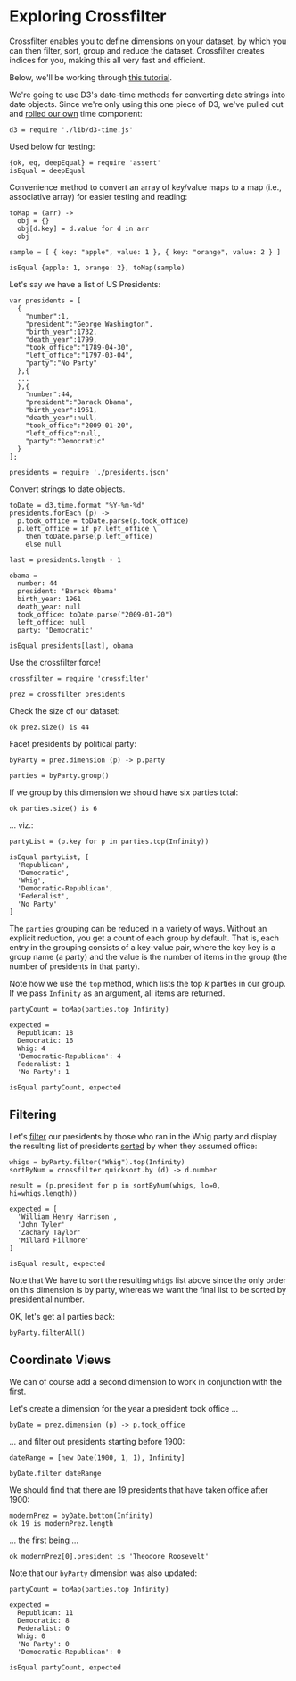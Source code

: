# Exploring Crossfilter

Crossfilter enables you to define dimensions on your dataset, by which you can then filter, sort, group and reduce the dataset. Crossfilter creates indices for you, making this all very fast and efficient.

Below, we'll be working through [this tutorial](http://eng.wealthfront.com/2012/09/explore-your-multivariate-data-with-crossfilter.html).

We're going to use D3's date-time methods for converting date strings into date
objects.  Since we're only using this one piece of D3, we've pulled out and
[rolled our own](http://bl.ocks.org/7393907) time component:

    d3 = require './lib/d3-time.js'

Used below for testing:

    {ok, eq, deepEqual} = require 'assert'
    isEqual = deepEqual

Convenience method to convert an array of key/value maps to a map (i.e.,
associative array) for easier testing and reading:

    toMap = (arr) ->
      obj = {}
      obj[d.key] = d.value for d in arr
      obj

    sample = [ { key: "apple", value: 1 }, { key: "orange", value: 2 } ]

    isEqual {apple: 1, orange: 2}, toMap(sample)

Let's say we have a list of US Presidents:

```
var presidents = [
  {
    "number":1,
    "president":"George Washington",
    "birth_year":1732,
    "death_year":1799,
    "took_office":"1789-04-30",
    "left_office":"1797-03-04",
    "party":"No Party"
  },{
  ...
  },{
    "number":44,
    "president":"Barack Obama",
    "birth_year":1961,
    "death_year":null,
    "took_office":"2009-01-20",
    "left_office":null,
    "party":"Democratic"
  }
];
```

    presidents = require './presidents.json'

Convert strings to date objects.

    toDate = d3.time.format "%Y-%m-%d"
    presidents.forEach (p) -> 
      p.took_office = toDate.parse(p.took_office)
      p.left_office = if p?.left_office \
        then toDate.parse(p.left_office) 
        else null

    last = presidents.length - 1

    obama = 
      number: 44
      president: 'Barack Obama'
      birth_year: 1961
      death_year: null
      took_office: toDate.parse("2009-01-20")
      left_office: null
      party: 'Democratic'

    isEqual presidents[last], obama

Use the crossfilter force! 

    crossfilter = require 'crossfilter'

    prez = crossfilter presidents

Check the size of our dataset:

    ok prez.size() is 44

Facet presidents by political party:

    byParty = prez.dimension (p) -> p.party

    parties = byParty.group()

If we group by this dimension we should have six parties total:

    ok parties.size() is 6

... viz.:

    partyList = (p.key for p in parties.top(Infinity))

    isEqual partyList, [ 
      'Republican',
      'Democratic',
      'Whig',
      'Democratic-Republican',
      'Federalist',
      'No Party' 
    ]

The `parties` grouping can be reduced in a variety of ways. Without an
explicit reduction, you get a count of each group by default. That is, each entry in the grouping consists of a key-value pair, where the key key is a group name (a party) and the value is the number of items in the group (the number of presidents in that party).

Note how we use the `top` method, which lists the top *k* parties in our group.  If we pass `Infinity` as an argument, all items are returned.

    partyCount = toMap(parties.top Infinity)

    expected = 
      Republican: 18
      Democratic: 16
      Whig: 4
      'Democratic-Republican': 4
      Federalist: 1
      'No Party': 1

    isEqual partyCount, expected


## Filtering

Let's [filter](https://github.com/square/crossfilter/wiki/API-Reference#wiki-dimension_filter) our presidents by those who ran in the Whig party and display the resulting list of presidents [sorted](https://github.com/square/crossfilter/wiki/API-Reference#wiki-quicksort_by) by when they assumed office:

    whigs = byParty.filter("Whig").top(Infinity)
    sortByNum = crossfilter.quicksort.by (d) -> d.number

    result = (p.president for p in sortByNum(whigs, lo=0, hi=whigs.length))

    expected = [ 
      'William Henry Harrison',
      'John Tyler'
      'Zachary Taylor'
      'Millard Fillmore'
    ]

    isEqual result, expected

Note that We have to sort the resulting `whigs` list above since the only order on this dimension is by party, whereas we want the final list to be sorted by
presidential number.

OK, let's get all parties back:

    byParty.filterAll()


## Coordinate Views

We can of course add a second dimension to work in conjunction with the first.

Let's create a dimension for the year a president took office ...

    byDate = prez.dimension (p) -> p.took_office

... and filter out presidents starting before 1900:

    dateRange = [new Date(1900, 1, 1), Infinity]

    byDate.filter dateRange

We should find that there are 19 presidents that have taken office after 1900:

    modernPrez = byDate.bottom(Infinity)
    ok 19 is modernPrez.length

... the first being ...

    ok modernPrez[0].president is 'Theodore Roosevelt'

Note that our `byParty` dimension was also updated: 

    partyCount = toMap(parties.top Infinity)

    expected = 
      Republican: 11
      Democratic: 8
      Federalist: 0
      Whig: 0
      'No Party': 0
      'Democratic-Republican': 0

    isEqual partyCount, expected
